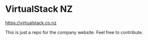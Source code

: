 # VirtualStack NZ
https://virtualstack.co.nz

This is just a repo for the company website. Feel free to contribute.



